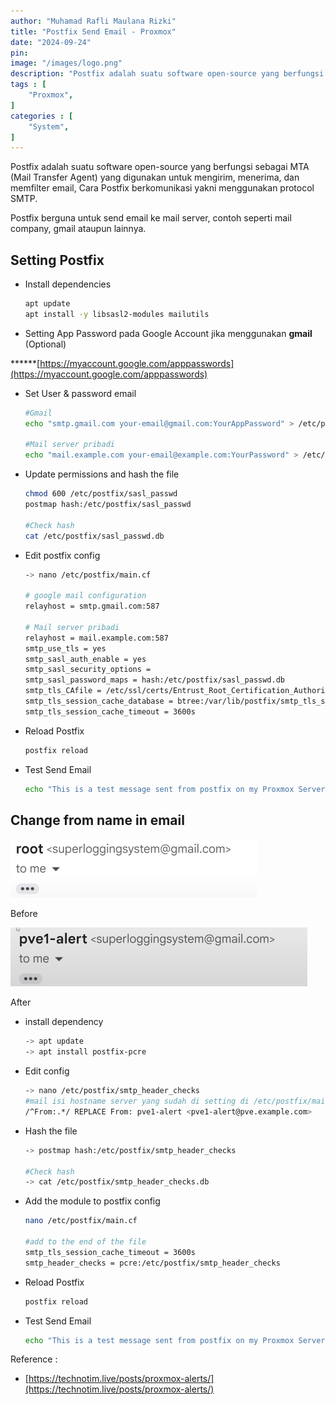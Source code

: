 ```yaml
---
author: "Muhamad Rafli Maulana Rizki"
title: "Postfix Send Email - Proxmox"
date: "2024-09-24"
pin: 
image: "/images/logo.png"
description: "Postfix adalah suatu software open-source yang berfungsi sebagai MTA (Mail Transfer Agent) yang digunakan untuk mengirim, menerima, dan memfilter email, Cara Postfix berkomunikasi yakni menggunakan protocol SMTP."
tags : [
    "Proxmox",
]
categories : [
    "System",
]
---
```


Postfix adalah suatu software open-source yang berfungsi sebagai MTA (Mail Transfer Agent) yang digunakan untuk mengirim, menerima, dan memfilter email, Cara Postfix berkomunikasi yakni menggunakan protocol SMTP.

Postfix berguna untuk send email ke mail server, contoh seperti mail company, gmail ataupun lainnya. 

## Setting Postfix

- Install dependencies
    
    ```bash
    apt update
    apt install -y libsasl2-modules mailutils
    ```
    
- Setting App Password pada Google Account jika menggunakan **gmail** (Optional)

******[https://myaccount.google.com/apppasswords](https://myaccount.google.com/apppasswords)

- Set User & password email
    
    ```bash
    #Gmail
    echo "smtp.gmail.com your-email@gmail.com:YourAppPassword" > /etc/postfix/sasl_passwd
    
    #Mail server pribadi
    echo "mail.example.com your-email@example.com:YourPassword" > /etc/postfix/sasl_passwd
    ```
    
- Update permissions and hash the file
    
    ```bash
    chmod 600 /etc/postfix/sasl_passwd
    postmap hash:/etc/postfix/sasl_passwd
    
    #Check hash
    cat /etc/postfix/sasl_passwd.db
    ```
    
- Edit postfix config
    
    ```bash
    -> nano /etc/postfix/main.cf
    
    # google mail configuration
    relayhost = smtp.gmail.com:587
    
    # Mail server pribadi
    relayhost = mail.example.com:587
    smtp_use_tls = yes
    smtp_sasl_auth_enable = yes
    smtp_sasl_security_options =
    smtp_sasl_password_maps = hash:/etc/postfix/sasl_passwd.db
    smtp_tls_CAfile = /etc/ssl/certs/Entrust_Root_Certification_Authority.pem
    smtp_tls_session_cache_database = btree:/var/lib/postfix/smtp_tls_session_cache
    smtp_tls_session_cache_timeout = 3600s
    ```
    
- Reload Postfix
    
    ```bash
    postfix reload
    ```
    
- Test Send Email
    
    ```bash
    echo "This is a test message sent from postfix on my Proxmox Server" | mail -s "Test Email from Proxmox" user@gmail.com
    ```
    

## Change from name in email

![Before](./images/image1.png)

Before

![After](./images/image2.png)

After

- install dependency
    
    ```bash
    -> apt update
    -> apt install postfix-pcre
    ```
    
- Edit config
    
    ```bash
    -> nano /etc/postfix/smtp_header_checks
    #mail isi hostname server yang sudah di setting di /etc/postfix/main.cf
    /^From:.*/ REPLACE From: pve1-alert <pve1-alert@pve.example.com>
    ```
    
- Hash the file
    
    ```bash
    -> postmap hash:/etc/postfix/smtp_header_checks
    
    #Check hash
    -> cat /etc/postfix/smtp_header_checks.db
    ```
    
- Add the module to postfix config
    
    ```bash
    nano /etc/postfix/main.cf
    
    #add to the end of the file
    smtp_tls_session_cache_timeout = 3600s
    smtp_header_checks = pcre:/etc/postfix/smtp_header_checks
    ```
    
- Reload Postfix
    
    ```bash
    postfix reload
    ```
    
- Test Send Email
    
    ```bash
    echo "This is a test message sent from postfix on my Proxmox Server" | mail -s "Test Email from Proxmox" user@gmail.com
    ```
    

Reference : 

- [https://technotim.live/posts/proxmox-alerts/](https://technotim.live/posts/proxmox-alerts/)